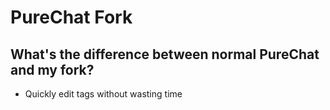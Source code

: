 # PureChat Fork

## What's the difference between normal PureChat and my fork?
- Quickly edit tags without wasting time
